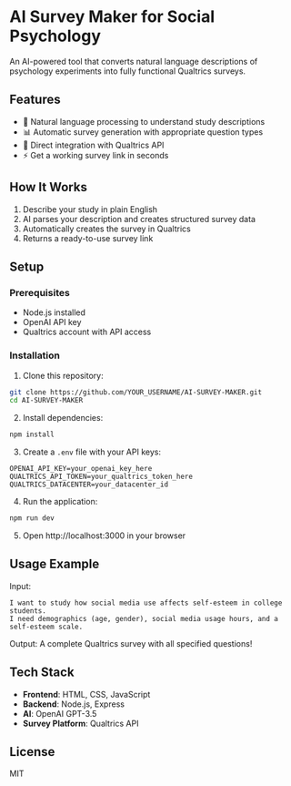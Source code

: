 # AI Survey Maker for Social Psychology

An AI-powered tool that converts natural language descriptions of psychology experiments into fully functional Qualtrics surveys.

## Features

- 🤖 Natural language processing to understand study descriptions
- 📊 Automatic survey generation with appropriate question types
- 🔗 Direct integration with Qualtrics API
- ⚡ Get a working survey link in seconds

## How It Works

1. Describe your study in plain English
2. AI parses your description and creates structured survey data
3. Automatically creates the survey in Qualtrics
4. Returns a ready-to-use survey link

## Setup

### Prerequisites

- Node.js installed
- OpenAI API key
- Qualtrics account with API access

### Installation

1. Clone this repository:
```bash
git clone https://github.com/YOUR_USERNAME/AI-SURVEY-MAKER.git
cd AI-SURVEY-MAKER
```

2. Install dependencies:
```bash
npm install
```

3. Create a `.env` file with your API keys:
```
OPENAI_API_KEY=your_openai_key_here
QUALTRICS_API_TOKEN=your_qualtrics_token_here
QUALTRICS_DATACENTER=your_datacenter_id
```

4. Run the application:
```bash
npm run dev
```

5. Open http://localhost:3000 in your browser

## Usage Example

Input:
```
I want to study how social media use affects self-esteem in college students. 
I need demographics (age, gender), social media usage hours, and a self-esteem scale.
```

Output: A complete Qualtrics survey with all specified questions!

## Tech Stack

- **Frontend**: HTML, CSS, JavaScript
- **Backend**: Node.js, Express
- **AI**: OpenAI GPT-3.5
- **Survey Platform**: Qualtrics API

## License

MIT